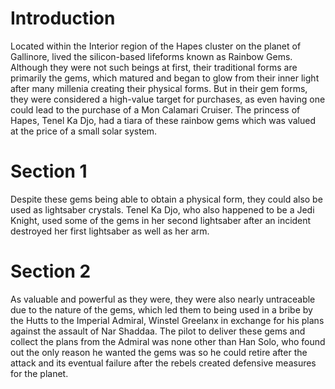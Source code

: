 # Introduction

Located within the Interior region of the Hapes cluster on the planet of Gallinore, lived the silicon-based lifeforms known as Rainbow Gems.
Although they were not such beings at first, their traditional forms are primarily the gems, which matured and began to glow from their inner light after many millenia creating their physical forms.
But in their gem forms, they were considered a high-value target for purchases, as even having one could lead to the purchase of a Mon Calamari Cruiser.
The princess of Hapes, Tenel Ka Djo, had a tiara of these rainbow gems which was valued at the price of a small solar system.

# Section 1

Despite these gems being able to obtain a physical form, they could also be used as lightsaber crystals.
Tenel Ka Djo, who also happened to be a Jedi Knight, used some of the gems in her second lightsaber after an incident destroyed her first lightsaber as well as her arm.

# Section 2

As valuable and powerful as they were, they were also nearly untraceable due to the nature of the gems, which led them to being used in a bribe by the Hutts to the Imperial Admiral, Winstel Greelanx in exchange for his plans against the assault of Nar Shaddaa.
The pilot to deliver these gems and collect the plans from the Admiral was none other than Han Solo, who found out the only reason he wanted the gems was so he could retire after the attack and its eventual failure after the rebels created defensive measures for the planet.
